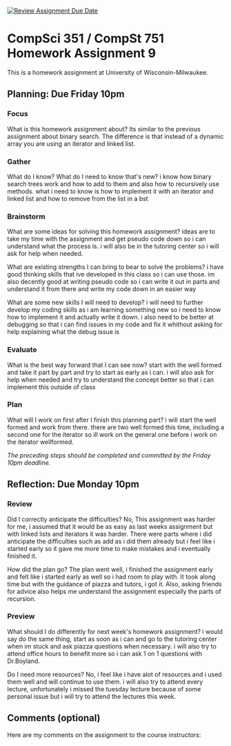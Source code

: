 [![Review Assignment Due Date](https://classroom.github.com/assets/deadline-readme-button-24ddc0f5d75046c5622901739e7c5dd533143b0c8e959d652212380cedb1ea36.svg)](https://classroom.github.com/a/T0GFR1AG)
# CompSci 351 / CompSt 751 Homework Assignment 9

This is a homework assignment at University of Wisconsin-Milwaukee.

## Planning: Due Friday 10pm

### Focus

What is this homework assignment about? Its similar to the previous assignment about binary search. The difference is that instead of a dynamic array you are using an iterator and linked list.

### Gather

What do I know?  What do I need to know that's new? i know how binary search trees work and how to add to them and also how to recursively use methods. what i need to know is how to implement it with an iterator and linked list and how to remove from the list in a bst

### Brainstorm

What are some ideas for solving this homework assignment? ideas are to take my time with the assignment and get pseudo code down so i can understand what the process is. i will also be in the tutoring center so i will ask for help when needed.

What are existing strengths I can bring to bear to solve the problems? i have good thinking skills that ive developed in this class so i can use those. im also decently good at writing pseudo code so i can write it out in parts and understand it from there and write my code down in an easier way 

What are some new skills I will need to develop? i will need to further develop my coding skills as  i am learning something new so i need to know how to implement it and actually write it down. i also need to be better at debugging so that i can find issues in my code and fix it whithout asking for help explaining what the debug issue is

### Evaluate

What is the best way forward that I can see now? start with the well formed and take it part by part and try to start as early as i can. i will also ask for help when needed and try to understand the concept better so that i can implement this outside of class

### Plan

What will I work on first after I finish this planning part? i will start the well formed and work from there. there are two well formed this time, including a second one for the iterator so ill work on the general one before i work on the iterator wellformed.

*The preceding steps should be completed and committed by the
Friday 10pm deadline.*

## Reflection: Due Monday 10pm

### Review

Did I correctly anticipate the difficulties? No, This assignment was harder for me, i assumed that it would be as easy as last weeks assignment but with linked lists and iterators it was harder. There were parts where i did anticipate the difficulties such as add as i did them already but i feel like i started early so it gave me more time to make mistakes and i eventually finished it.

How did the plan go? The plan went well, i finished the assignment early and felt like i started early as well so i had room to play with. It took along time but with the guidance of piazza and tutors, i got it. Also, asking friends for advice also helps me understand the assignment especially the parts of recursion.

### Preview

What should I do differently for next week's homework assignment? i would say do the same thing, start as soon as i can and go to the tutoring center when im stuck and ask piazza questions when necessary. i will also try to attend office hours to benefit more so i can ask 1 on 1 questions with Dr.Boyland.

Do I need more resources? No, i feel like i have alot of resources and i used them well and will continue to use them. i will also try to attend every lecture, unfortunately i missed the tuesday lecture because of some personal issue but i will try to attend the lectures this week.

## Comments (optional)

Here are my comments on the assignment to the course instructors:
